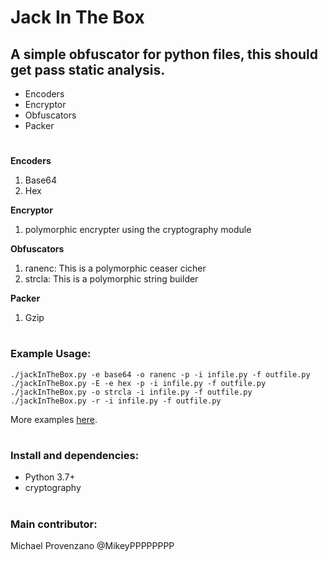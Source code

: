 # Jack In The Box


## A simple obfuscator for python files, this should get pass static analysis.

* Encoders
* Encryptor
* Obfuscators
* Packer
#


**Encoders**
1. Base64
2. Hex

**Encryptor**
1. polymorphic encrypter using the cryptography module

**Obfuscators**
1. ranenc:       This is a polymorphic ceaser cicher
2. strcla:       This is a polymorphic string builder 

**Packer**
1. Gzip 

#
### Example Usage:
```
./jackInTheBox.py -e base64 -o ranenc -p -i infile.py -f outfile.py
./jackInTheBox.py -E -e hex -p -i infile.py -f outfile.py
./jackInTheBox.py -o strcla -i infile.py -f outfile.py
./jackInTheBox.py -r -i infile.py -f outfile.py
```
More examples [here](https://www.youtube.com/watch?v=GLFhLyJUqRA&ab_channel=MichaelDProvenzano).
#
### Install and dependencies:
* Python 3.7+
* cryptography
#
### Main contributor:
Michael Provenzano @MikeyPPPPPPPP

